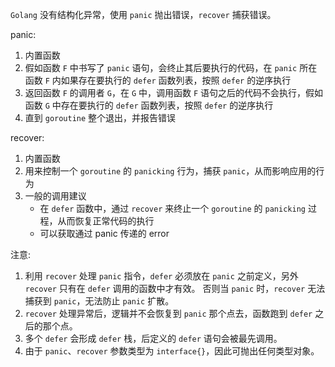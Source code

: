 `Golang` 没有结构化异常，使用 `panic` 抛出错误，`recover` 捕获错误。

panic:
1. 内置函数
2. 假如函数 `F` 中书写了 `panic` 语句，会终止其后要执行的代码，在 `panic` 所在函数 `F` 内如果存在要执行的 `defer` 函数列表，按照 `defer` 的逆序执行
3. 返回函数 `F` 的调用者 `G`，在 `G` 中，调用函数 `F` 语句之后的代码不会执行，假如函数 `G` 中存在要执行的 `defer` 函数列表，按照 `defer` 的逆序执行
4. 直到 `goroutine` 整个退出，并报告错误

recover:
1. 内置函数
2. 用来控制一个 `goroutine` 的 `panicking` 行为，捕获 `panic`，从而影响应用的行为
3. 一般的调用建议
    - 在 `defer` 函数中，通过 `recover` 来终止一个 `goroutine` 的 `panicking` 过程，从而恢复正常代码的执行
    - 可以获取通过 panic 传递的 error

注意:
1. 利用 `recover` 处理 `panic` 指令，`defer` 必须放在 `panic` 之前定义，另外 `recover` 只有在 `defer` 调用的函数中才有效。
  否则当 `panic` 时，`recover` 无法捕获到 `panic`，无法防止 `panic` 扩散。
2. `recover` 处理异常后，逻辑并不会恢复到 `panic` 那个点去，函数跑到 `defer` 之后的那个点。
3. 多个 `defer` 会形成 `defer` 栈，后定义的 `defer` 语句会被最先调用。
4. 由于 `panic`、`recover` 参数类型为 `interface{}`，因此可抛出任何类型对象。